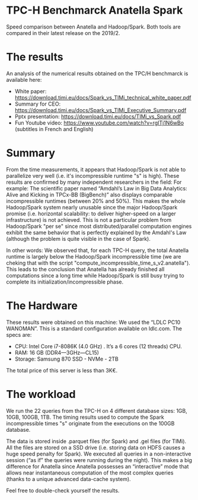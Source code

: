 TPC-H Benchmarck Anatella Spark
===============================
Speed comparison between Anatella and Hadoop/Spark.
Both tools are compared in their latest release on the 2019/2.

The results
===========
An analysis of the numerical results obtained on the TPC/H benchmarck is available here:
* White paper:         https://download.timi.eu/docs/Spark_vs_TIMi_technical_white_paper.pdf
* Summary for CEO:     https://download.timi.eu/docs/Spark_vs_TIMi_Executive_Summary.pdf
* Pptx presentation:   https://download.timi.eu/docs/TIMi_vs_Spark.pdf
* Fun Youtube video:   https://www.youtube.com/watch?v=rgITj1N6wBo  (subtitles in French and English)

Summary
=======
From the time measurements, it appears that Hadoop/Spark is not able to parallelize very well (i.e. it's incompressible runtime "s" is high). These results are confirmed by many independent researchers in the field: For example: The scientific paper named “Amdahl’s Law in Big Data Analytics: Alive and Kicking in TPCx-BB (BigBench)” also displays comparable incompressible runtimes (between 20% and 50%). This makes the whole Hadoop/Spark system nearly unusable since the major Hadoop/Spark promise (i.e. horizontal scalability: to deliver higher-speed on a larger infrastructure) is not achieved. This is not a particular problem from Hadoop/Spark "per se" since most distributed/parallel computation engines exhibit the same behavior that is perfectly explained by the Amdahl's Law (although the problem is quite visible in the case of Spark).

In other words: We observed that, for each TPC-H query, the total Anatella runtime is largely below the Hadoop/Spark incompressible time (we are cheking that with the script "compute_incompressible_time_s_v2.anatella"). This leads to the conclusion that Anatella has already finished all computations since a long time while Hadoop/Spark is still busy trying to complete its initialization/incompressible phase. 

The Hardware
============
These results were obtained on this machine: We used the “LDLC PC10 WANOMAN”. 
This is a standard configuration available on ldlc.com. The specs are:
* CPU: Intel Core i7-8086K (4.0 GHz) . It’s a 6 cores (12 threads) CPU.
* RAM: 16 GB (DDR4—3GHz—CL15)
* Storage: Samsung 870 SSD - NVMe - 2TB

The total price of this server is less than 3K€. 

The workload
============
We run the 22 queries from the TPC-H on 4 different database sizes: 1GB, 10GB, 100GB, 1TB.
The timing results used to compute the Spark incompressible times "s" originate from the executions on the 100GB database.

The data is stored inside .parquet files (for Spark) and .gel files (for TIMi). All the files are stored on a SSD drive (i.e. storing data on HDFS causes a huge speed penalty for Spark). We executed all queries in a non-interactive session (“as if” the queries were running during the night). This makes a big difference for Anatella since Anatella possesses an “interactive” mode that allows near instantaneous computation of the most complex queries (thanks to a unique advanced data-cache system).

Feel free to double-check yourself the results.



